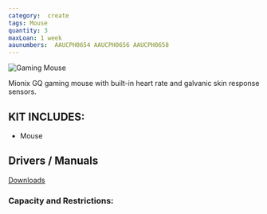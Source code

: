 ```yaml
---
category:  create
tags: Mouse
quantity: 3
maxLoan: 1 week
aaunumbers:  AAUCPH0654 AAUCPH0656 AAUCPH0658
---
```

![Gaming Mouse](https://s3.eu-north-1.amazonaws.com/foeniks-component-storage-staging/product/56bd8b96-bc2e-478f-b122-2a18eaeb7ccd/63442ccc5ba6df882c8d8dfa/280x280.jpg)

Mionix GQ gaming mouse with built-in heart rate and galvanic skin response sensors.
## KIT INCLUDES:
-  Mouse

## Drivers / Manuals
[Downloads](https://support.mionix.net/hc/en-us/categories/201849106-Software-Firmware-Downloads)



### Capacity and Restrictions:
